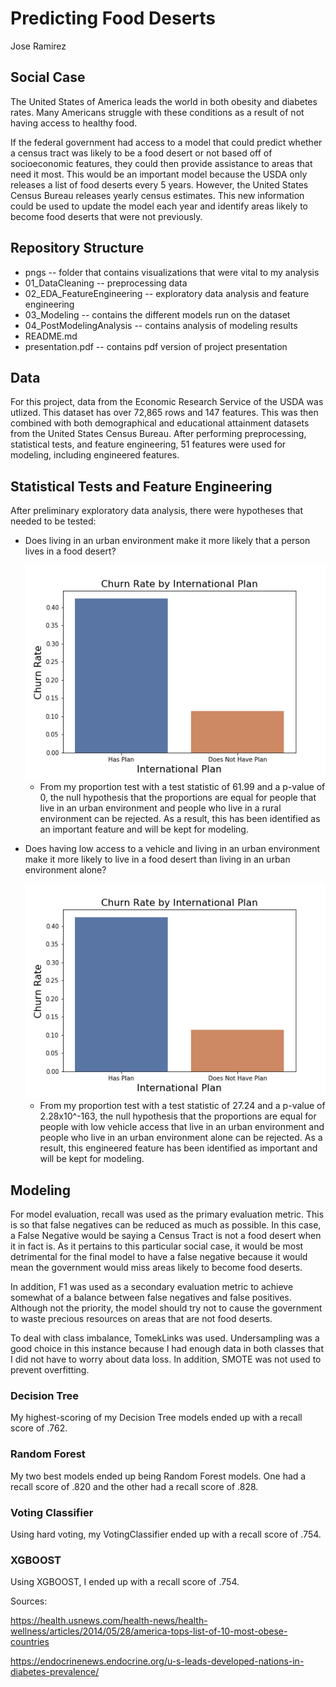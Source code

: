 # Predicting Food Deserts

Jose Ramirez

## Social Case

The United States of America leads the world in both obesity and diabetes rates. Many Americans struggle with these conditions as a result of not having access to healthy food.

If the federal government had access to a model that could predict whether a census tract was likely to be a food desert or not based off of socioeconomic features, they could then provide assistance to areas that need it most.
This would be an important model because the USDA only releases a list of food deserts every 5 years. However, the United States Census Bureau releases yearly census estimates. This new information could be used to update the model each year and identify areas likely to become food deserts that were not previously.

## Repository Structure
* pngs -- folder that contains visualizations that were vital to my analysis
* 01_DataCleaning -- preprocessing data
* 02_EDA_FeatureEngineering -- exploratory data analysis and feature engineering
* 03_Modeling -- contains the different models run on the dataset
* 04_PostModelingAnalysis -- contains analysis of modeling results
* README.md
* presentation.pdf -- contains pdf version of project presentation

## Data

For this project, data from the Economic Research Service of the USDA was utlized. This dataset has over 72,865 rows and 147 features. This was then combined with both demographical and educational attainment datasets from the United States Census Bureau. After performing preprocessing, statistical tests, and feature engineering, 51 features were used for modeling, including engineered features.

## Statistical Tests and Feature Engineering

After preliminary exploratory data analysis, there were hypotheses that needed to be tested:

* Does living in an urban environment make it more likely that a person lives in a food desert?

	<img src="https://raw.githubusercontent.com/Sonora27/syriatel_churn_classification_analysis/master/pngs/Churn%20Rate%20by%20International%20Plan.png">

	* From my proportion test with a test statistic of 61.99 and a p-value of 0, the null hypothesis that the proportions are equal for people that live in an urban environment and people who live in a rural environment can be rejected. As a result, this has been identified as an important feature and will be kept for modeling.

* Does having low access to a vehicle and living in an urban environment make it more likely to live in a food desert than living in an urban environment alone?

	<img src="https://raw.githubusercontent.com/Sonora27/syriatel_churn_classification_analysis/master/pngs/Churn%20Rate%20by%20International%20Plan.png">

	* From my proportion test with a test statistic of 27.24 and a p-value of 2.28x10^-163, the null hypothesis that the proportions are equal for people with low vehicle access that live in an urban environment and people who live in an urban environment alone can be rejected. As a result, this engineered feature has been identified as important and will be kept for modeling.


## Modeling

For model evaluation, recall was used as the primary evaluation metric. This is so that false negatives can be reduced as much as possible. In this case, a False Negative would be saying a Census Tract is not a food desert when it in fact is. As it pertains to this particular social case, it would be most detrimental for the final model to have a false negative because it would mean the government would miss areas likely to become food deserts.

In addition, F1 was used as a secondary evaluation metric to achieve somewhat of a balance between false negatives and false positives. Although not the priority, the model should try not to cause the government to waste precious resources on areas that are not food deserts.

To deal with class imbalance, TomekLinks was used. Undersampling was a good choice in this instance because I had enough data in both classes that I did not have to worry about data loss. In addition, SMOTE was not used to prevent overfitting.

### Decision Tree

My highest-scoring of my Decision Tree models ended up with a recall score of .762.

### Random Forest

My two best models ended up being Random Forest models. One had a recall score of .820 and the other had a recall score of .828.

### Voting Classifier

Using hard voting, my VotingClassifier ended up with a recall score of .754.

### XGBOOST

Using XGBOOST, I ended up with a recall score of .754.





Sources: 

https://health.usnews.com/health-news/health-wellness/articles/2014/05/28/america-tops-list-of-10-most-obese-countries

https://endocrinenews.endocrine.org/u-s-leads-developed-nations-in-diabetes-prevalence/